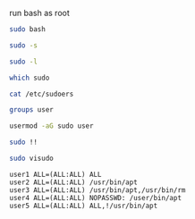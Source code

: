 run bash as root
 ```bash
sudo bash
 ```

```bash
sudo -s
```

```bash
sudo -l
```

```bash
which sudo
```

```bash
cat /etc/sudoers
```

```bash
groups user
```

```bash
usermod -aG sudo user
```

```bash
sudo !!
```

```bash
sudo visudo
```

```text
user1 ALL=(ALL:ALL) ALL
user2 ALL=(ALL:ALL) /usr/bin/apt
user3 ALL=(ALL:ALL) /usr/bin/apt,/usr/bin/rm
user4 ALL=(ALL:ALL) NOPASSWD: /user/bin/apt
user5 ALL=(ALL:ALL) ALL,!/usr/bin/apt
```


